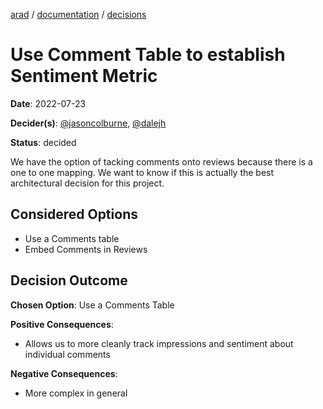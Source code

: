 [arad](../../../../) / [documentation](../README.md) / [decisions](./README.md)

# Use Comment Table to establish Sentiment Metric

**Date**: 2022-07-23

**Decider(s)**: [@jasoncolburne](https://github.com/jasoncolburne), [@dalejh](https://github.com/dalejh) 

**Status**: decided

We have the option of tacking comments onto reviews because there is a one to one mapping. We want to know if this is
actually the best architectural decision for this project.

## Considered Options
- Use a Comments table
- Embed Comments in Reviews

## Decision Outcome

**Chosen Option**: Use a Comments Table

**Positive Consequences**:
- Allows us to more cleanly track impressions and sentiment about individual comments

**Negative Consequences**:
- More complex in general
